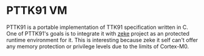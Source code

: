PTTK91 VM
=========

PTTK91 is a portable implementation of TTK91 specification written in C. One of
PTTK91's goals is to integrate it with
<a href="https://github.com/Ninjaware/zeke">zeke</a> project as an protected
runtime environment for it. This is interesting because zeke it self can't
offer any memory protection or privilege levels due to the limits of Cortex-M0.
